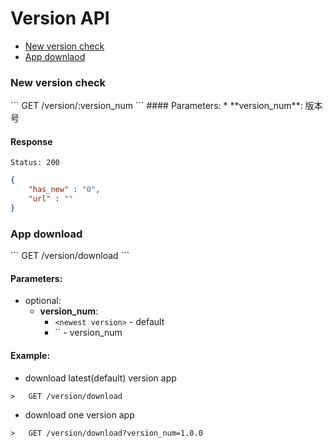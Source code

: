 Version API
====

* [New version check](#check)
* [App downlaod](#download)

<h3 id="check">New version check</h3>
```
GET /version/:version_num
```
#### Parameters:
* **version_num**: 版本号

#### Response
```
Status: 200
```
```json
{
    "has_new" : "0",
    "url" : ""
}
```

<h3 id="download">App download</h3>
```
GET /version/download
```

#### Parameters:
* optional:
    * **version_num**: 
        * `<newest version>` - default
        * `` - version_num

#### Example:

* download latest(default) version app
```
>   GET /version/download
```

* download one version app
```
>   GET /version/download?version_num=1.0.0
```
